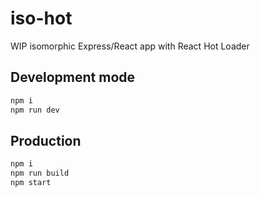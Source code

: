 # iso-hot

WIP isomorphic Express/React app with React Hot Loader

## Development mode

```js
npm i
npm run dev
```

## Production

```js
npm i
npm run build
npm start
```

